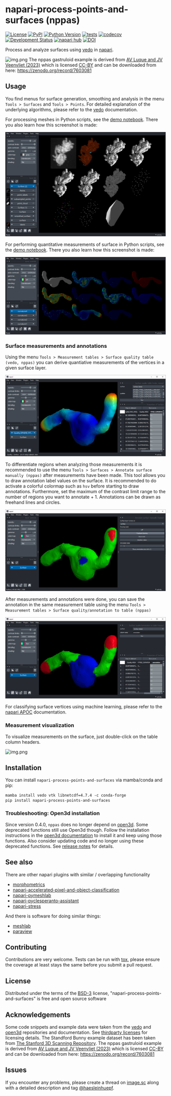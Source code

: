 # napari-process-points-and-surfaces (nppas)

[![License](https://img.shields.io/pypi/l/napari-process-points-and-surfaces.svg?color=green)](https://github.com/haesleinhuepf/napari-process-points-and-surfaces/raw/master/LICENSE)
[![PyPI](https://img.shields.io/pypi/v/napari-process-points-and-surfaces.svg?color=green)](https://pypi.org/project/napari-process-points-and-surfaces)
[![Python Version](https://img.shields.io/pypi/pyversions/napari-process-points-and-surfaces.svg?color=green)](https://python.org)
[![tests](https://github.com/haesleinhuepf/napari-process-points-and-surfaces/workflows/tests/badge.svg)](https://github.com/haesleinhuepf/napari-process-points-and-surfaces/actions)
[![codecov](https://codecov.io/gh/haesleinhuepf/napari-process-points-and-surfaces/branch/master/graph/badge.svg)](https://codecov.io/gh/haesleinhuepf/napari-process-points-and-surfaces)
[![Development Status](https://img.shields.io/pypi/status/napari-process-points-and-surfaces.svg)](https://en.wikipedia.org/wiki/Software_release_life_cycle#Alpha)
[![napari hub](https://img.shields.io/endpoint?url=https://api.napari-hub.org/shields/napari-process-points-and-surfaces)](https://napari-hub.org/plugins/napari-process-points-and-surfaces)
[![DOI](https://zenodo.org/badge/DOI/10.5281/zenodo.7654555.svg)](https://doi.org/10.5281/zenodo.7654555)

Process and analyze surfaces using [vedo](https://vedo.embl.es/) in [napari].

![img.png](https://github.com/haesleinhuepf/napari-process-points-and-surfaces/raw/main/docs/graphical_abstract.gif)
The nppas gastruloid example is derived from [AV Luque and JV Veenvliet (2023)](https://zenodo.org/record/7603081) which is licensed [CC-BY](https://creativecommons.org/licenses/by/4.0/legalcode) and can be downloaded from here: https://zenodo.org/record/7603081

## Usage

You find menus for surface generation, smoothing and analysis in the menu `Tools > Surfaces` and `Tools > Points`. 
For detailed explanation of the underlying algorithms, please refer to the [vedo](https://vedo.embl.es/) documentation.

For processing meshes in Python scripts, see the [demo notebook](https://github.com/haesleinhuepf/napari-process-points-and-surfaces/blob/main/docs/demo.ipynb). 
There you also learn how this screenshot is made:

![img.png](https://github.com/haesleinhuepf/napari-process-points-and-surfaces/raw/main/docs/screenshot5.png)

For performing quantitative measurements of surface in Python scripts, see the [demo notebook](https://github.com/haesleinhuepf/napari-process-points-and-surfaces/blob/main/docs/quality_measurements.ipynb). 
There you also learn how this screenshot is made:

![img.png](https://github.com/haesleinhuepf/napari-process-points-and-surfaces/raw/main/docs/screenshot6.png)

### Surface measurements and annotations

Using the menu `Tools > Measurement tables > Surface quality table (vedo, nppas)` you can derive quantiative measurements of
the vertices in a given surface layer. 

![img_1.png](https://github.com/haesleinhuepf/napari-process-points-and-surfaces/raw/main/docs/surface_measurements2.png)

To differentiate regions when analyzing those measurements it is recommended to use the menu `Tools > Surfaces > Annotate surface manually (nppas)`
after measurements have been made. This tool allows you to draw annotation label values on the surface. 
It is recommended to do activate a colorful colormap such as `hsv` before starting to draw annotations. 
Furthermore, set the maximum of the contrast limit range to the number of regions you want to annotate + 1.
Annotations can be drawn as freehand lines and circles.

![img.png](https://github.com/haesleinhuepf/napari-process-points-and-surfaces/raw/main/docs/surface_annotation2.png)

After measurements and annotations were done, you can save the annotation in the same measurement table using the menu
`Tools > Measurement tables > Surface quality/annotation to table (nppas)`

![img.png](https://github.com/haesleinhuepf/napari-process-points-and-surfaces/raw/main/docs/surface_annotation_in_table2.png)

For classifying surface vertices using machine learning, please refer to the [napari APOC](https://www.napari-hub.org/plugins/napari-accelerated-pixel-and-object-classification) documentation.

### Measurement visualization

To visualize measurements on the surface, just double-click on the table column headers.

![img.png](https://github.com/haesleinhuepf/napari-process-points-and-surfaces/raw/main/docs/quality_measurements.gif)

## Installation

You can install `napari-process-points-and-surfaces` via mamba/conda and pip:

```
mamba install vedo vtk libnetcdf=4.7.4 -c conda-forge
pip install napari-process-points-and-surfaces
```

### Troubleshooting: Open3d installation

Since version 0.4.0, `nppas` does no longer depend on [open3d](http://www.open3d.org/). 
Some deprecated functions still use Open3d though. 
Follow the installation instructions in the [open3d documentation](http://www.open3d.org/docs/release/getting_started.htm) to install it and keep using those functions.
Also consider updating code and no longer using these deprecated functions. 
See [release notes](https://github.com/haesleinhuepf/napari-process-points-and-surfaces/releases/tag/0.4.0) for details.

## See also

There are other napari plugins with similar / overlapping functionality
* [morphometrics](https://www.napari-hub.org/plugins/morphometrics)  
* [napari-accelerated-pixel-and-object-classification](https://www.napari-hub.org/plugins/napari-accelerated-pixel-and-object-classification)
* [napari-pymeshlab](https://www.napari-hub.org/plugins/napari-pymeshlab)
* [napari-pyclesperanto-assistant](https://www.napari-hub.org/plugins/napari-pyclesperanto-assistant)
* [napari-stress](https://www.napari-hub.org/plugins/napari-stress)

And there is software for doing similar things:
* [meshlab](https://www.meshlab.net/)
* [paraview](https://www.paraview.org/)

## Contributing

Contributions are very welcome. Tests can be run with [tox], please ensure
the coverage at least stays the same before you submit a pull request.

## License

Distributed under the terms of the [BSD-3] license,
"napari-process-points-and-surfaces" is free and open source software

## Acknowledgements

Some code snippets and example data were taken from the [vedo](https://vedo.embl.es/) and [open3d](http://www.open3d.org/) 
repositories and documentation. See [thirdparty licenses](https://github.com/haesleinhuepf/napari-process-points-and-surfaces/tree/main/licenses_third_party) for licensing details.
The Standford Bunny example dataset has been taken from [The Stanford 3D Scanning Repository](http://graphics.stanford.edu/data/3Dscanrep/).
The nppas gastruloid example is derived from [AV Luque and JV Veenvliet (2023)](https://zenodo.org/record/7603081) which is licensed [CC-BY](https://creativecommons.org/licenses/by/4.0/legalcode) and can be downloaded from here: https://zenodo.org/record/7603081

## Issues

If you encounter any problems, please create a thread on [image.sc] along with a detailed description and tag [@haesleinhuepf].

[napari]: https://github.com/napari/napari
[Cookiecutter]: https://github.com/audreyr/cookiecutter
[@napari]: https://github.com/napari
[MIT]: http://opensource.org/licenses/MIT
[BSD-3]: http://opensource.org/licenses/BSD-3-Clause
[GNU GPL v3.0]: http://www.gnu.org/licenses/gpl-3.0.txt
[GNU LGPL v3.0]: http://www.gnu.org/licenses/lgpl-3.0.txt
[Apache Software License 2.0]: http://www.apache.org/licenses/LICENSE-2.0
[Mozilla Public License 2.0]: https://www.mozilla.org/media/MPL/2.0/index.txt
[cookiecutter-napari-plugin]: https://github.com/napari/cookiecutter-napari-plugin

[file an issue]: https://github.com/haesleinhuepf/napari-process-points-and-surfaces/issues

[napari]: https://github.com/napari/napari
[tox]: https://tox.readthedocs.io/en/latest/
[pip]: https://pypi.org/project/pip/
[PyPI]: https://pypi.org/

[image.sc]: https://image.sc
[@haesleinhuepf]: https://twitter.com/haesleinhuepf
